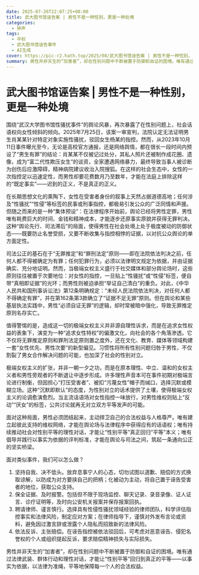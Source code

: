 ```yaml
---
date: 2025-07-26T22:07:25+08:00
title: 武大图书馆诬告案 | 男性不是一种性别，更是一种处境
categories: 
  - 钟声
tags:
  - 平权
  - 武大图书馆诬告事件
  - AI生成
cover: https://pic-r2.hath.top/2025/08/武大图书馆诬告案 | 男性不是一种性别，更是一种处境.webp
summary: 男性并非天生的“加害者”，却在性别问题中不断被置于防御和自证的困境。唯有通过法律武装、群体行动和理性对话，才能让“性别平等”回归到真正的平等——以事实为依据，以法律为准绳，平等地保障每一个人的合法权益。
---
```


# 武大图书馆诬告案 | 男性不是一种性别，更是一种处境

围绕“武汉大学图书馆性骚扰事件”的舆论风暴，再次暴露了在性别问题上，社会话语权向女性倾斜的倾向。2025年7月25日，该案一审宣判，法院认定无法证明男生肖某某针对特定对象实施性骚扰，驳回女生杨某的指控。然而，从2023年10月11日事件曝光至今，无论是高校官方通报，还是网络舆情，都在很长一段时间内预设了“男生有罪”的结论：肖某某不仅被记过处分，其私人照片还被制作成花圈、遗像，成为“富二代性欺压女生”的谈资，全家遭遇网络暴力，最终导致当事人被诊断为创伤后应激障碍，精神病院建议收治入院搜狐。在这样的社会生态中，女性的一次指控足以迅速定性，而男性却要花费数月乃至数年，才能在法庭上排除这样的“既定事实”——迟到的正义，不是真正的正义。

在长期思想文化的熏陶下，女性在受害者身份的叙事上天然占据道德高地；任何涉及“性骚扰”“性侵”等标签的民事或刑事指控，都极易引发公众的广泛同情和声援。但随之而来的是一种“集体预设”：在法律程序开始前，舆论已经将男性定罪，男性唯有耗费巨大的时间、金钱和精神成本，才能逐步还原事实原貌并获得无罪判决。这种“舆论先行、司法滞后”的局面，使得男性在社会处境上处于极度被动的防御状态——既要防止名誉受损，又要不断收集与指控相悖的证据，以对抗公众舆论的单方面定性。

司法公正的基石在于“无罪推定”和“罪刑法定”原则——即在法院依法判决之前，任何人都不得被确定为有罪；任何犯罪行为，必须以法律明文规定为依据，并由证据确实、充分地证明。然而，当极端女权主义盛行于社交媒体和部分舆论场时，这些原则往往被置于次要地位：对女性的指控，一旦贴上“性骚扰”或“性侵”标签，便自带“真相即证据”的光环；而男性则被迫承担“举证自己清白”的重负。对此，《中华人民共和国刑事诉讼法》第12条明确规定：“未经人民法院依法判决，对任何人都不得确定有罪”，并在第162条第3款确立了“证据不足无罪”原则。但在舆论和某些基层执法实践中，男性“必须自证无罪”的逻辑，却时常被暗中强化，导致无罪推定原则名存实亡。

值得警惕的是，造成这一切的极端女权主义并非源自理性诉求，而是在追求女性权益的表象下，演变为一种“追求女性特权”的偏激文化，向社会的各个角落渗透。它不仅将无罪推定原则和罪刑法定原则置之度外，还在文化、教育、媒体等领域构建一套“女性优先、男性次要”的新型偏见。习惯性将所有性别问题归咎于男性，不仅割裂了男女合作解决问题的可能，也加深了社会的性别对立。

极端女权主义的扩张，并非一朝一夕之功，而是在原本理性、中立、温和的女权主义者和男性旁观者的不断退让中逐步形成。许多理性声音本可在事件初期对极端言论进行制衡，但因担心“打压受害者”、被扣“污蔑女性”帽子而缄口，选择沉默或模糊立场。这种“沉默即默认”的态度，为性别对立的话术提供了土壤，使得极端女权主义的论调愈演愈烈。当主流话语场对女性指控一味放行，对男性维权则贴上“反动”“厌女”的标签，公共讨论就再无对立双方平等发声的可能。

面对这种局面，男性必须团结起来，主动捍卫自己的合法权益与人格尊严。唯有建立起彼此支持的维权网络，才能在舆论场与法律程序中获得应有的话语权；唯有持续推动社会对性别平等的理性对话，才能让“性别平等”真正回归“平等”本义；唯有倡导并践行以事实为依据的评判标准，才能在舆论与司法之间，筑起一条通向公正的坚实桥梁。

面对类似事件，我们可以怎么做？

1. 坚持自我、决不低头。放弃息事宁人的心态，切勿试图以道歉、赔偿的方式换取谅解，以防成为对方要挟自己的把柄；化被动为主动，将自己置于诬告受害者的地位，获取公众支持。
2. 保全证据、及时报警。包括但不限于现场监控、聊天记录、录音录像、证人证言、诊疗证明等，及时向公安机关报案并保存报案回执。
3. 聘请律师、谨言慎行。选择具有性侵性骚扰领域经验的律师团队，科学评估指控事实和法律风险，制定应对方案；在律师指导下，谨慎对外发布言论或资料，避免因过激言辞或泄露个人隐私而招致新的法律风险。
4. 依法反诉、主张赔偿。在诬告指控被依法驳回后，可考虑对恶意诬告、侵犯名誉权的个人或组织提起反诉，要求赔偿精神损失与实际损失。

男性并非天生的“加害者”，却在性别问题中不断被置于防御和自证的困境。唯有通过法律武装、群体行动和理性对话，才能让“性别平等”回归到真正的平等——以事实为依据，以法律为准绳，平等地保障每一个人的合法权益。